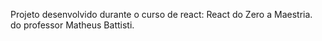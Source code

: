 Projeto desenvolvido durante o curso de react: React do Zero a Maestria. do professor Matheus Battisti.
